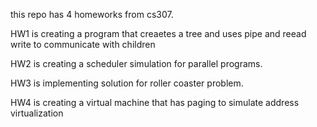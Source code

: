 this repo has 4 homeworks from cs307.

HW1 is creating a program that creaetes a tree and uses pipe and reead write to communicate with children

HW2 is creating a scheduler simulation for parallel programs.

HW3 is implementing solution for roller coaster problem.

HW4 is creating a virtual machine that has paging to simulate address virtualization
